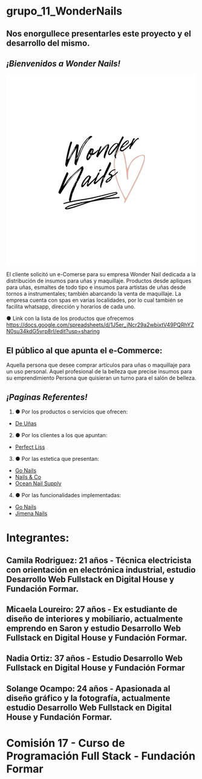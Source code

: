

# grupo_11_WonderNails 

## Nos enorgullece presentarles este proyecto y el desarrollo del mismo.

## ***¡Bienvenidos a Wonder Nails!*** 
![alt text](https://raw.githubusercontent.com/solOcampo/Grupo_11_WonderNails/master/Extras/WonderNails-Logotipo.jpeg)

El cliente solicitó un e-Comerse para su empresa Wonder Nail dedicada a la distribución de insumos para uñas y maquillaje. Productos desde apliques para uñas, esmaltes de todo tipo e insumos para artistas de uñas desde tornos a instrumentales; también abarcando la venta de maquillaje. La empresa cuenta con spas en varias localidades, por lo cual también se facilita whatsapp, dirección y horarios de cada uno.

● Link con la lista de los productos que ofrecemos 
https://docs.google.com/spreadsheets/d/1J5er_jNcr29a2wbixtV49PQRhYZN0su34kdG5vrp8rI/edit?usp=sharing

## El público al que apunta el e-Commerce:
Aquella persona que desee comprar artículos para uñas o maquillaje para un uso personal.
Aquel profesional de la belleza que precise insumos para su emprendimiento
Persona que quisieran un turno para el salón de belleza.


## ***¡Paginas Referentes!***
1.  ● Por los productos o servicios que ofrecen: 
- [De Uñas](https://www.xn--deuas-qta.com.ar/ "De Uñas")

2.  ● Por los clientes a los que apuntan:
- [Perfect Liss](https://perfectlissacademiaonline.com.ar/ "Perfect Liss")

3.  ● Por las estetica que presentan:
- [Go Nails](https://gonails.com.ar/ "Go Nails")
- [Nails & Co](https://nailsandco.com.ar/# "Nails & Co")
- [Ocean Nail Supply](https://www.oceannailsupply.com/ "Ocean Nail Supply")

4.  ● Por las funcionalidades implementadas: 
- [Go Nails](https://gonails.com.ar/ "Go Nails")
- [Jimena Nails](https://jimenanails.com/ "Jimena Nails")

# Integrantes:

## Camila Rodriguez: 21 años - Técnica electricista con orientación en electrónica industrial, estudio Desarrollo Web Fullstack en Digital House y Fundación Formar.

## Micaela Loureiro: 27 años - Ex estudiante de diseño de interiores y mobiliario, actualmente emprendo en Saron y estudio Desarrollo Web Fullstack en Digital House y Fundación Formar.

## Nadia Ortiz: 37 años - Estudio Desarrollo Web Fullstack en Digital House y Fundación Formar

## Solange Ocampo: 24 años - Apasionada al diseño gráfico y la fotografía, actualmente estudio Desarrollo Web Fullstack en Digital House y Fundación Formar.


# Comisión 17 - Curso de Programación Full Stack - Fundación Formar

